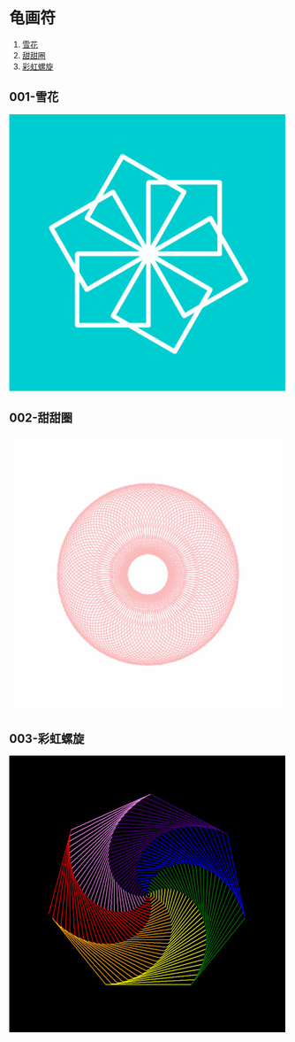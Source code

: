 # 龟画符
001. [雪花](#xuehua)
002. [甜甜圈](#tiantianquan)
003. [彩虹螺旋](#caihongluoxuan)

<a name="xuehua"></a>
## 001-雪花
![雪花](https://github.com/theadventuresofcc/Turtle-in-Python/blob/master/001-%E9%9B%AA%E8%8A%B1/001-%E9%9B%AA%E8%8A%B1.jpg)

<a name="tiantianquan"></a>
## 002-甜甜圈
![甜甜圈](https://github.com/theadventuresofcc/Turtle-in-Python/blob/master/002-%E7%94%9C%E7%94%9C%E5%9C%88/002-%E7%94%9C%E7%94%9C%E5%9C%88.jpg)

<a name="caihongluoxuan"></a>
## 003-彩虹螺旋
![彩虹螺旋](https://github.com/theadventuresofcc/Turtle-in-Python/blob/master/003-%E5%BD%A9%E8%99%B9%E8%9E%BA%E6%97%8B/003-%E5%BD%A9%E8%99%B9%E8%9E%BA%E6%97%8B.jpg)
